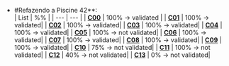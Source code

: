 
-   #Refazendo a Piscine 42**:    
    | List | %% |
    | --- | --- |
    | [**C00**](https://github.com/AllanDantas21/42Piscine_reloaded/tree/main/c00) | 100% -> validated |
    | [**C01**](https://github.com/AllanDantas21/42Piscine_reloaded/tree/main/c01) | 100% -> validated|
    | [**C02**](https://github.com/AllanDantas21/42Piscine_reloaded/tree/main/c02) | 100% -> validated|
    | [**C03**](https://github.com/AllanDantas21/42Piscine_reloaded/tree/main/c03) | 100% -> validated|
    | [**C04**](https://github.com/AllanDantas21/42Piscine_reloaded/tree/main/c04) | 100% -> validated|
    | [**C05**](https://github.com/AllanDantas21/42Piscine_reloaded/tree/main/c05) | 100% -> not validated|
    | [**C06**](https://github.com/AllanDantas21/42Piscine_reloaded/tree/main/c06) | 100% -> validated|
    | [**C07**](https://github.com/AllanDantas21/42Piscine_reloaded/tree/main/c07) | 100% -> validated|
    | [**C08**](https://github.com/AllanDantas21/42Piscine_reloaded/tree/main/c08) | 100% -> validated|
    | [**C09**](https://github.com/AllanDantas21/42Piscine_reloaded/tree/main/c09) | 100% -> validated|
    | [**C10**](https://github.com/AllanDantas21/42Piscine_reloaded/tree/main/c10) | 75% -> not validated|
    | [**C11**](https://github.com/AllanDantas21/42Piscine_reloaded/tree/main/c11) | 100% -> not validated|
    | [**C12**](https://github.com/AllanDantas21/42Piscine_reloaded/tree/main/c12) | 40% -> not validated|
    | [**C13**](https://github.com/AllanDantas21/42Piscine_reloaded/tree/main/c13) | 0% -> not validated|
